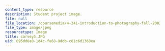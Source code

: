 ```yaml
---
content_type: resource
description: Student project image.
file: null
file_location: /coursemedia/4-341-introduction-to-photography-fall-2002/895dd8a01d4cfa688ddbc81c6d1360ea_carvey5.JPG
file_type: image/jpeg
resourcetype: Image
title: carvey5.JPG
uid: 895dd8a0-1d4c-fa68-8ddb-c81c6d1360ea
---
```

